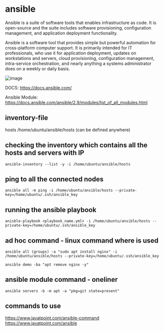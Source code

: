 # ansible

Ansible is a suite of software tools that enables infrastructure as code. It is open-source and the suite includes software provisioning, configuration management, and application deployment functionality.

Ansible is a software tool that provides simple but powerful automation for cross-platform computer support. It is primarily intended for IT professionals, who use it for application deployment, updates on workstations and servers, cloud provisioning, configuration management, intra-service orchestration, and nearly anything a systems administrator does on a weekly or daily basis.

![image](https://github.com/TauqeerAhmad5201/ansible/assets/68806440/95bfce1e-f21c-4e7a-b458-1e5f9de4a321)

DOCS: https://docs.ansible.com/

Ansible Module: https://docs.ansible.com/ansible/2.9/modules/list_of_all_modules.html

## inventory-file
hosts
/home/ubuntu/ansible/hosts (can be defined anywhere) 

## checking the inventory which contains all the hosts and servers with IP 

```
ansible-inventory --list -y -i /home/ubuntu/ansible/hosts
```
##  ping to all the connected nodes

```
ansible all -m ping -i /home/ubuntu/ansible/hosts --private-key=/home/ubuntu/.ssh/ansible_key
```
## running the ansible playbook 
```
anisble-playbook <playbook_name.yml> -i /home/ubuntu/ansible/hosts --private-key=/home/ubuntu/.ssh/ansible_key
```
## ad hoc command - linux command where  is used
```
ansible all (groups) -a "sudo apt install nginx" -i /home/ubuntu/ansible/hosts --private-key=/home/ubuntu/.ssh/ansible_key
```
```
ansible demo -ba "apt remove nginx -y" 
```

## ansible module command - oneliner 
```
ansible servers -b -m apt -a "pkg=git state=present"
```

## commands to use 

https://www.javatpoint.com/ansible-command 
https://www.javatpoint.com/ansible
